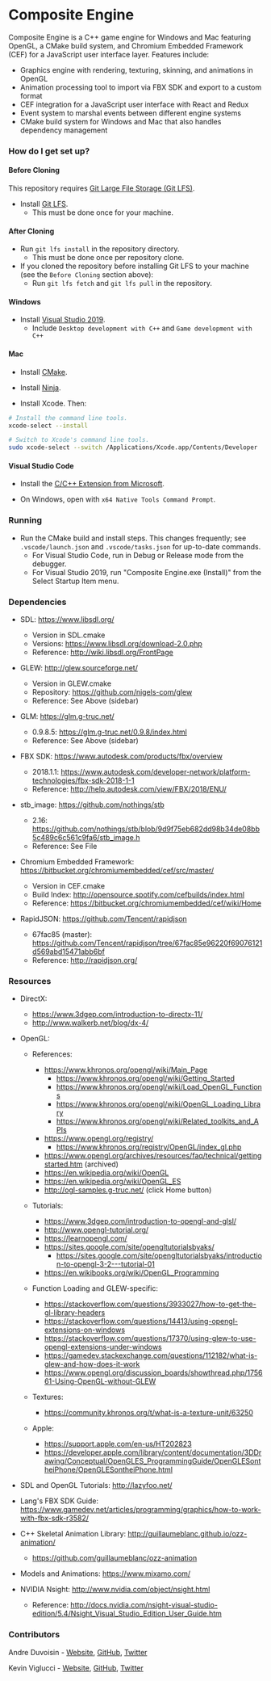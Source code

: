 # Composite Engine

Composite Engine is a C++ game engine for Windows and Mac featuring OpenGL, a CMake build system,
and Chromium Embedded Framework (CEF) for a JavaScript user interface layer. Features include:

- Graphics engine with rendering, texturing, skinning, and animations in OpenGL
- Animation processing tool to import via FBX SDK and export to a custom format
- CEF integration for a JavaScript user interface with React and Redux
- Event system to marshal events between different engine systems
- CMake build system for Windows and Mac that also handles dependency management

### How do I get set up?

#### Before Cloning

This repository requires [Git Large File Storage (Git LFS)](https://git-lfs.github.com/).

- Install [Git LFS](https://git-lfs.github.com/).
  - This must be done once for your machine.

#### After Cloning

- Run `git lfs install` in the repository directory.
  - This must be done once per repository clone.
- If you cloned the repository before installing Git LFS to your machine (see the `Before Cloning` section above):
  - Run `git lfs fetch` and `git lfs pull` in the repository.

#### Windows

- Install [Visual Studio 2019](https://www.visualstudio.com/downloads/).
  - Include `Desktop development with C++` and `Game development with C++`

#### Mac

- Install [CMake](https://cmake.org/download/).

- Install [Ninja](https://ninja-build.org).

- Install Xcode. Then:

```sh
# Install the command line tools.
xcode-select --install

# Switch to Xcode's command line tools.
sudo xcode-select --switch /Applications/Xcode.app/Contents/Developer
```

#### Visual Studio Code

- Install the [C/C++ Extension from Microsoft](https://marketplace.visualstudio.com/items?itemName=ms-vscode.cpptools).

- On Windows, open with `x64 Native Tools Command Prompt`.

### Running

- Run the CMake build and install steps. This changes frequently; see `.vscode/launch.json` and `.vscode/tasks.json` for up-to-date commands.
  - For Visual Studio Code, run in Debug or Release mode from the debugger.
  - For Visual Studio 2019, run "Composite Engine.exe (Install)" from the Select Startup Item menu.

### Dependencies

- SDL: https://www.libsdl.org/

  - Version in SDL.cmake
  - Versions: https://www.libsdl.org/download-2.0.php
  - Reference: http://wiki.libsdl.org/FrontPage

- GLEW: http://glew.sourceforge.net/

  - Version in GLEW.cmake
  - Repository: https://github.com/nigels-com/glew
  - Reference: See Above (sidebar)

- GLM: https://glm.g-truc.net/

  - 0.9.8.5: https://glm.g-truc.net/0.9.8/index.html
  - Reference: See Above (sidebar)

- FBX SDK: https://www.autodesk.com/products/fbx/overview

  - 2018.1.1: https://www.autodesk.com/developer-network/platform-technologies/fbx-sdk-2018-1-1
  - Reference: http://help.autodesk.com/view/FBX/2018/ENU/

- stb_image: https://github.com/nothings/stb

  - 2.16: https://github.com/nothings/stb/blob/9d9f75eb682dd98b34de08bb5c489c6c561c9fa6/stb_image.h
  - Reference: See File

- Chromium Embedded Framework: https://bitbucket.org/chromiumembedded/cef/src/master/

  - Version in CEF.cmake
  - Build Index: http://opensource.spotify.com/cefbuilds/index.html
  - Reference: https://bitbucket.org/chromiumembedded/cef/wiki/Home

- RapidJSON: https://github.com/Tencent/rapidjson

  - 67fac85 (master): https://github.com/Tencent/rapidjson/tree/67fac85e96220f69076121d569abd15471abb6bf
  - Reference: http://rapidjson.org/

### Resources

- DirectX:

  - https://www.3dgep.com/introduction-to-directx-11/
  - http://www.walkerb.net/blog/dx-4/

- OpenGL:

  - References:

    - https://www.khronos.org/opengl/wiki/Main_Page
      - https://www.khronos.org/opengl/wiki/Getting_Started
      - https://www.khronos.org/opengl/wiki/Load_OpenGL_Functions
      - https://www.khronos.org/opengl/wiki/OpenGL_Loading_Library
      - https://www.khronos.org/opengl/wiki/Related_toolkits_and_APIs
    - https://www.opengl.org/registry/
      - https://www.khronos.org/registry/OpenGL/index_gl.php
    - https://www.opengl.org/archives/resources/faq/technical/gettingstarted.htm (archived)
    - https://en.wikipedia.org/wiki/OpenGL
    - https://en.wikipedia.org/wiki/OpenGL_ES
    - http://ogl-samples.g-truc.net/ (click Home button)

  - Tutorials:

    - https://www.3dgep.com/introduction-to-opengl-and-glsl/
    - http://www.opengl-tutorial.org/
    - https://learnopengl.com/
    - https://sites.google.com/site/opengltutorialsbyaks/
      - https://sites.google.com/site/opengltutorialsbyaks/introduction-to-opengl-3-2---tutorial-01
    - https://en.wikibooks.org/wiki/OpenGL_Programming

  - Function Loading and GLEW-specific:

    - https://stackoverflow.com/questions/3933027/how-to-get-the-gl-library-headers
    - https://stackoverflow.com/questions/14413/using-opengl-extensions-on-windows
    - https://stackoverflow.com/questions/17370/using-glew-to-use-opengl-extensions-under-windows
    - https://gamedev.stackexchange.com/questions/112182/what-is-glew-and-how-does-it-work
    - https://www.opengl.org/discussion_boards/showthread.php/175661-Using-OpenGL-without-GLEW

  - Textures:

    - https://community.khronos.org/t/what-is-a-texture-unit/63250

  - Apple:

    - https://support.apple.com/en-us/HT202823
    - https://developer.apple.com/library/content/documentation/3DDrawing/Conceptual/OpenGLES_ProgrammingGuide/OpenGLESontheiPhone/OpenGLESontheiPhone.html

- SDL and OpenGL Tutorials: http://lazyfoo.net/

- Lang's FBX SDK Guide: https://www.gamedev.net/articles/programming/graphics/how-to-work-with-fbx-sdk-r3582/

- C++ Skeletal Animation Library: http://guillaumeblanc.github.io/ozz-animation/

  - https://github.com/guillaumeblanc/ozz-animation

- Models and Animations: https://www.mixamo.com/

- NVIDIA Nsight: http://www.nvidia.com/object/nsight.html

  - Reference: http://docs.nvidia.com/nsight-visual-studio-edition/5.4/Nsight_Visual_Studio_Edition_User_Guide.htm

### Contributors

Andre Duvoisin - [Website](https://andreduvoisin.com/), [GitHub](https://github.com/andreduvoisin), [Twitter](https://twitter.com/andreduvoisin)

Kevin Viglucci - [Website](https://viglucci.io/), [GitHub](https://github.com/viglucci), [Twitter](https://twitter.com/vigs072)
